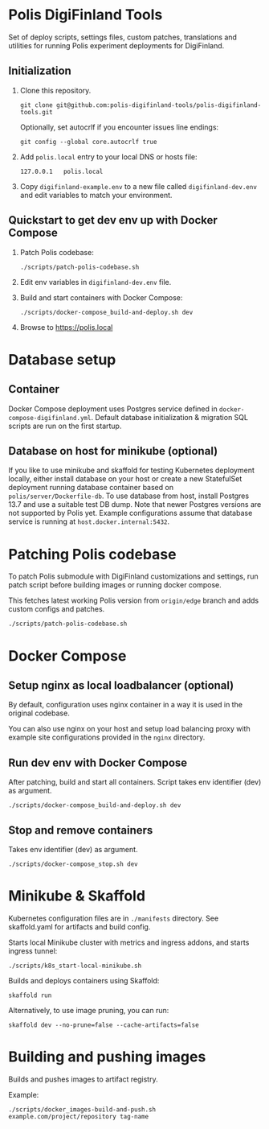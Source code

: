 # Polis DigiFinland Tools

Set of deploy scripts, settings files, custom patches, translations and utilities for running Polis experiment deployments for DigiFinland.

## Initialization


1. Clone this repository.

    ```
    git clone git@github.com:polis-digifinland-tools/polis-digifinland-tools.git
    ```

    Optionally, set autocrlf if you encounter issues line endings:

    ```
    git config --global core.autocrlf true
    ```

2. Add `polis.local` entry to your local DNS or hosts file:
    ```
    127.0.0.1 	polis.local
    ```

4. Copy `digifinland-example.env` to a new file called `digifinland-dev.env` and edit variables to match your environment.

## Quickstart to get dev env up with Docker Compose

1. Patch Polis codebase:
    ```
    ./scripts/patch-polis-codebase.sh
    ```
2. Edit env variables in `digifinland-dev.env` file.

3. Build and start containers with Docker Compose:
    ```
    ./scripts/docker-compose_build-and-deploy.sh dev
    ```
4. Browse to https://polis.local


# Database setup

## Container

Docker Compose deployment uses Postgres service defined in `docker-compose-digifinland.yml`. Default database initialization & migration SQL scripts are run on the first startup. 

## Database on host for minikube (optional)

If you like to use minikube and skaffold for testing Kubernetes deployment locally, either install database on your host or create a new StatefulSet deployment running database container based on `polis/server/Dockerfile-db`.
To use database from host, install Postgres 13.7 and use a suitable test DB dump. Note that newer Postgres versions are not supported by Polis yet.
Example configurations assume that database service is running at `host.docker.internal:5432`.

# Patching Polis codebase

To patch Polis submodule with DigiFinland customizations and settings, run patch script before building images or running docker compose.

This fetches latest working Polis version from `origin/edge` branch and adds custom configs and patches. 

```
./scripts/patch-polis-codebase.sh
```

# Docker Compose

## Setup nginx as local loadbalancer (optional)

By default, configuration uses nginx container in a way it is used in the original codebase.

You can also use nginx on your host and setup load balancing proxy with example site configurations provided in the `nginx` directory.

## Run dev env with Docker Compose

After patching, build and start all containers.
Script takes env identifier (dev) as argument. 

```
./scripts/docker-compose_build-and-deploy.sh dev
```

## Stop and remove containers

Takes env identifier (dev) as argument. 
```
./scripts/docker-compose_stop.sh dev
```

# Minikube & Skaffold

Kubernetes configuration files are in `./manifests` directory.
See skaffold.yaml for artifacts and build config.

Starts local Minikube cluster with metrics and ingress addons, and starts ingress tunnel:
```
./scripts/k8s_start-local-minikube.sh
```

Builds and deploys containers using Skaffold:
```
skaffold run
```

Alternatively, to use image pruning, you can run:
```
skaffold dev --no-prune=false --cache-artifacts=false
```

# Building and pushing images

Builds and pushes images to artifact registry.

Example:
```
./scripts/docker_images-build-and-push.sh example.com/project/repository tag-name
```
